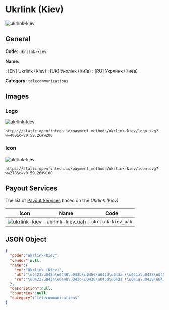 
# Ukrlink (Kiev) 
![ukrlink-kiev](https://static.openfintech.io/payment_methods/ukrlink-kiev/logo.svg?w=400&c=v0.59.26#w200)  

## General 
**Code:** `ukrlink-kiev` 
 
**Name:** 
 
:	[EN] Ukrlink (Kiev) 
:	[UK] Укрлінк (Київ) 
:	[RU] Укрлинк (Киев) 
 
**Category:** `telecommunications` 
 

## Images 

### Logo 
![ukrlink-kiev](https://static.openfintech.io/payment_methods/ukrlink-kiev/logo.svg?w=400&c=v0.59.26#w200)  

```
https://static.openfintech.io/payment_methods/ukrlink-kiev/logo.svg?w=400&c=v0.59.26#w200
```  

### Icon 
![ukrlink-kiev](https://static.openfintech.io/payment_methods/ukrlink-kiev/icon.svg?w=278&c=v0.59.26#w100)  

```
https://static.openfintech.io/payment_methods/ukrlink-kiev/icon.svg?w=278&c=v0.59.26#w100
```  

## Payout Services 
 
The list of [Payout Services](/payout-services/) based on the _Ukrlink (Kiev)_ 

|Icon|Name|Code| 
|:---:|:---:|:---:| 
|![ukrlink-kiev](https://static.openfintech.io/payout_methods/ukrlink-kiev/icon.png?w=278&c=v0.59.26#w40) |[ukrlink-kiev_uah](/payout-services/ukrlink-kiev_uah/)|`ukrlink-kiev_uah`| 
 

## JSON Object 

```json
{
  "code":"ukrlink-kiev",
  "vendor":null,
  "name":{
    "en":"Ukrlink (Kiev)",
    "uk":"\u0423\u043a\u0440\u043b\u0456\u043d\u043a (\u041a\u0438\u0457\u0432)",
    "ru":"\u0423\u043a\u0440\u043b\u0438\u043d\u043a (\u041a\u0438\u0435\u0432)"
  },
  "description":null,
  "countries":null,
  "category":"telecommunications"
}
```  

